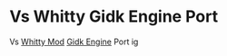 # Vs Whitty Gidk Engine Port

Vs [Whitty Mod](https://gamebanana.com/mods/44214) [Gidk Engine](https://github.com/Gidk-g/Gidk-Engine) Port ig
